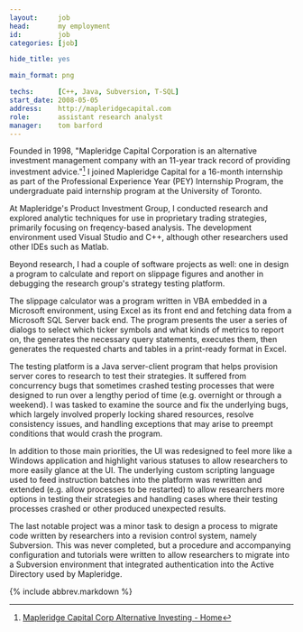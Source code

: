 ```yaml
---
layout:     job
head:       my employment
id:         job
categories: [job]

hide_title: yes

main_format: png

techs:      [C++, Java, Subversion, T-SQL]
start_date: 2008-05-05
address:    http://mapleridgecapital.com
role:       assistant research analyst
manager:    tom barford
---
```

Founded in 1998, "Mapleridge Capital Corporation is an alternative investment management company with an 11-year track record of providing investment advice."[^1] I joined Mapleridge Capital for a 16-month internship as part of the Professional Experience Year (PEY) Internship Program, the undergraduate paid internship program at the University of Toronto.

At Mapleridge's Product Investment Group, I conducted research and explored analytic techniques for use in proprietary trading strategies, primarily focusing on freqency-based analysis. The development environment used Visual Studio and C++, although other researchers used other IDEs such as Matlab.

Beyond research, I had a couple of software projects as well: one in design a program to calculate and report on slippage figures and another in debugging the research group's strategy testing platform.

The slippage calculator was a program written in VBA embedded in a Microsoft environment, using Excel as its front end and fetching data from a Microsoft SQL Server back end. The program presents the user a series of dialogs to select which ticker symbols and what kinds of metrics to report on, the generates the necessary query statements, executes them, then generates the requested charts and tables in a print-ready format in Excel.

The testing platform is a Java server-client program that helps provision server cores to research to test their strategies. It suffered from concurrency bugs that sometimes crashed testing processes that were designed to run over a lengthy period of time (e.g. overnight or through a weekend). I was tasked to examine the source and fix the underlying bugs, which largely involved properly locking shared resources, resolve consistency issues, and handling exceptions that may arise to preempt conditions that would crash the program.

In addition to those main priorities, the UI was redesigned to feel more like a Windows application and highlight various statuses to allow researchers to more easily glance at the UI. The underlying custom scripting language used to feed instruction batches into the platform was rewritten and extended (e.g. allow processes to be restarted) to allow researchers more options in testing their strategies and handling cases where their testing processes crashed or other produced unexpected results.

The last notable project was a minor task to design a process to migrate code written by researchers into a revision control system, namely Subversion. This was never completed, but a procedure and accompanying configuration and tutorials were written to allow researchers to migrate into a Subversion environment that integrated authentication into the Active Directory used by Mapleridge.

[^1]: [Mapleridge Capital Corp Alternative Investing - Home](http://www.mapleridgecapital.com/)

{% include abbrev.markdown %}
